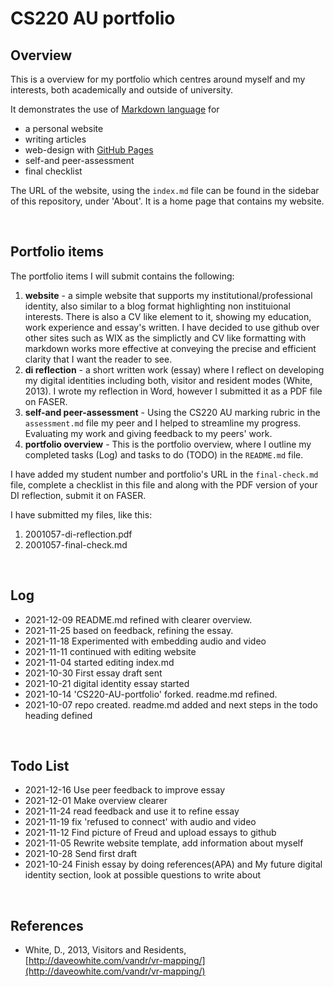 # CS220 AU portfolio
## Overview
This is a overview for my portfolio which centres around myself and my interests, both academically and outside of university.

It demonstrates the use of [Markdown language](https://guides.github.com/features/mastering-markdown/) for
- a personal website
- writing articles
- web-design with [GitHub Pages](https://pages.github.com/)
- self-and peer-assessment
- final checklist 

The URL of the website, using the `index.md` file can be found in the sidebar of this repository, under 'About'. It is a home page that contains my website.

<br>

## Portfolio items
The portfolio items I will submit contains the following:

1. **website** - a simple website that supports my institutional/professional identity, also similar to a blog format highlighting non instituional interests. There is also a CV like element to it, showing my education, work experience and essay's written. I have decided to use github over other sites such as WIX as the simplictly and CV like formatting with markdown works more effective at conveying the precise and efficient clarity that I want the reader to see.
2. **di reflection** - a short written work (essay) where I reflect on developing my digital identities including both, visitor and resident modes (White, 2013). I wrote my reflection in Word, however I submitted it as a PDF file on FASER. 
3. **self-and peer-assessment** - Using the CS220 AU marking rubric in the `assessment.md` file my peer and I helped to streamline my progress. Evaluating my work and giving feedback to my peers' work.
4. **portfolio overview** - This is the portfolio overview, where I outline my completed tasks (Log) and tasks to do (TODO) in the `README.md` file.

I have added my student number and portfolio's URL in the `final-check.md` file, complete a checklist in this file and along with the PDF version of your DI reflection, submit it on FASER. 

I have submitted my files, like this:

1. 2001057-di-reflection.pdf
2. 2001057-final-check.md

<br>

## Log
- 2021-12-09 README.md refined with clearer overview.
- 2021-11-25 based on feedback, refining the essay.
- 2021-11-18 Experimented with embedding audio and video
- 2021-11-11 continued with editing website
- 2021-11-04 started editing index.md
- 2021-10-30 First essay draft sent
- 2021-10-21 digital identity essay started
- 2021-10-14 'CS220-AU-portfolio' forked. readme.md refined.
- 2021-10-07 repo created. readme.md added and next steps in the todo heading defined
<br>

## Todo List
- 2021-12-16 Use peer feedback to improve essay
- 2021-12-01 Make overview clearer
- 2021-11-24 read feedback and use it to refine essay
- 2021-11-19 fix 'refused to connect' with audio and video
- 2021-11-12 Find picture of Freud and upload essays to github
- 2021-11-05 Rewrite website template, add information about myself
- 2021-10-28 Send first draft
- 2021-10-24 Finish essay by doing references(APA) and My future digital identity section, look at possible questions to write about

<br>

## References
- White, D., 2013, Visitors and Residents, [http://daveowhite.com/vandr/vr-mapping/](http://daveowhite.com/vandr/vr-mapping/)
